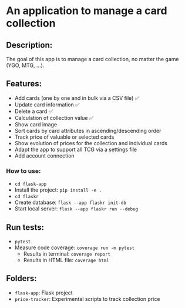 # An application to manage a card collection

## Description:

The goal of this app is to manage a card collection, no matter the game (YGO, MTG, ...).

## Features:

- Add cards (one by one and in bulk via a CSV file) :white_check_mark:
- Update card information :white_check_mark:
- Delete a card :white_check_mark:
- Calculation of collection value :white_check_mark:
- Show card image
- Sort cards by card attributes in ascending/descending order
- Track price of valuable or selected cards
- Show evolution of prices for the collection and individual cards
- Adapt the app to support all TCG via a settings file
- Add account connection

### How to use:

- `cd flask-app`
- Install the project: `pip install -e .`
- `cd flaskr`
- Create database: `flask --app flaskr init-db`
- Start local server: `flask --app flaskr run --debug`

## Run tests:

- `pytest`
- Measure code coverage: `coverage run -m pytest`
    - Results in terminal: `coverage report`
    - Results in HTML file: `coverage html`

## Folders:
- `flask-app`: Flask project
- `price-tracker`: Experimental scripts to track collection price
